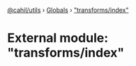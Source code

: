 [@cahil/utils](../README.md) › [Globals](../globals.md) › ["transforms/index"](_transforms_index_.md)

# External module: "transforms/index"


